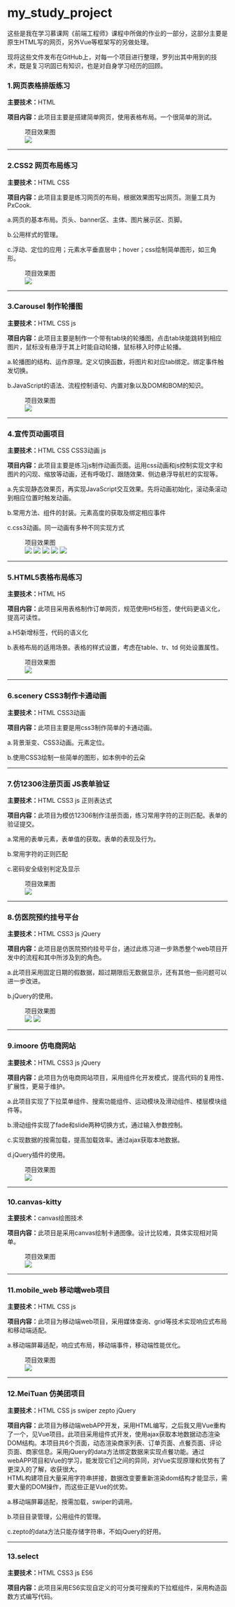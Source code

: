 # my_study_project
<p>这些是我在学习慕课网《前端工程师》课程中所做的作业的一部分，这部分主要是原生HTML写的网页，另外Vue等框架写的另做处理。</p>
<p>现将这些文件发布在GitHub上，对每一个项目进行整理，罗列出其中用到的技术，既是复习巩固已有知识，也是对自身学习经历的回顾。</p>

<h3>1.网页表格排版练习</h3>
<p><strong>主要技术：</strong>HTML</p></p></p></p>
<p><strong>项目内容：</strong>此项目主要是搭建简单网页，使用表格布局。一个很简单的测试。</p></p></p>
<figure>
  <figcaption>项目效果图</figcaption>
  <img src="https://img.mukewang.com/climg/5ee9e8f809b4973b21301174.jpg" />
</figure>

<hr />

<h3>2.CSS2 网页布局练习</h3>
<p><strong>主要技术：</strong>HTML CSS</p></p></p></p>
<p><strong>项目内容：</strong>此项目主要是练习网页的布局，根据效果图写出网页。测量工具为PxCook.</p></p></p>
  <p>a.网页的基本布局。页头、banner区、主体、图片展示区、页脚。</p>
  <p>b.公用样式的管理。</p>
  <p>c.浮动、定位的应用；元素水平垂直居中；hover；css绘制简单图形，如三角形。</p>

<figure>
  <figcaption>项目效果图</figcaption>
  <img src="https://img.mukewang.com/climg/5c7f319d0001384b12261600.jpg" />
</figure>

<hr />

<h3>3.Carousel 制作轮播图</h3>
<p><strong>主要技术：</strong>HTML CSS js</p></p></p></p>
<p><strong>项目内容：</strong>此项目主要是制作一个带有tab块的轮播图，点击tab块能跳转到相应图片，鼠标没有悬浮于其上时能自动轮播，鼠标移入时停止轮播。</p></p></p>
  <p>a.轮播图的结构、运作原理。定义切换函数，将图片和对应tab绑定。绑定事件触发切换。</p>
  <p>b.JavaScript的语法、流程控制语句、内置对象以及DOM和BOM的知识。</p>
<figure>
  <figcaption>项目效果图</figcaption>
  <img src="https://climg.mukewang.com/5833c50300010f1700010001.jpg" />
</figure>

<hr />

<h3>4.宣传页动画项目</h3>
<p><strong>主要技术：</strong>HTML CSS CSS3动画 js</p></p></p></p>
<p><strong>项目内容：</strong>此项目主要是练习js制作动画页面。运用css动画和js控制实现文字和图片的闪现、缩放等动画，还有呼吸灯、跟随效果、侧边悬浮导航栏的实现等。</p></p></p>
   <p>a.先实现静态效果页，再实现JavaScript交互效果。先将动画初始化，滚动条滚动到相应位置时触发动画。</p>
   <p>b.常用方法、组件的封装。元素高度的获取及绑定相应事件</p>
   <p>c.css3动画。同一动画有多种不同实现方式</p>
<figure>
  <figcaption>项目效果图</figcaption>
  <img src="https://climg.mukewang.com/58341d710001490906410217.jpg" />
  <img src="https://climg.mukewang.com/58341d7a000169d506430215.jpg" />
  <img src="https://climg.mukewang.com/58341d84000104e506430218.jpg" />
  <img src="https://climg.mukewang.com/58341d8d0001027906430197.jpg" />
  <img src="https://climg.mukewang.com/58341d96000103d706430371.jpg" />
</figure>

<hr />

<h3>5.HTML5表格布局练习</h3>
<p><strong>主要技术：</strong>HTML H5</p></p></p></p>
<p><strong>项目内容：</strong>此项目采用表格制作订单网页，规范使用H5标签，使代码更语义化，提高可读性。</p></p></p>
   <p>a.H5新增标签，代码的语义化</p>
   <p>b.表格布局的适用场景。表格的样式设置，考虑在table、tr、td 何处设置属性。</p>
<figure>
  <figcaption>项目效果图</figcaption>
  <img src="https://img.mukewang.com/climg/5c7f2ea00001148722410974.jpg" />
</figure>

<hr />

<h3>6.scenery CSS3制作卡通动画</h3>
<p><strong>主要技术：</strong>HTML CSS3动画</p></p></p></p>
<p><strong>项目内容：</strong>此项目主要是用css3制作简单的卡通动画。</p></p></p>
   <p>a.背景渐变、CSS3动画。元素定位。</p>
   <p>b.使用CSS3绘制一些简单的图形，如本例中的云朵</p>

<hr />

<h3>7.仿12306注册页面 JS表单验证</h3>
<p><strong>主要技术：</strong>HTML CSS3 js 正则表达式</p></p></p></p>
<p><strong>项目内容：</strong>此项目为模仿12306制作注册页面，练习常用字符的正则匹配。表单的验证提交。</p></p></p>
   <p>a.常用的表单元素，表单值的获取。表单的表现及行为。</p>
   <p>b.常用字符的正则匹配</p>
   <p>c.密码安全级别判定及显示</p>
<figure>
  <figcaption>项目效果图</figcaption>
  <img src="https://climg.mukewang.com/597050b60001ba5619150990.jpg" />
</figure>

<hr />

<h3>8.仿医院预约挂号平台</h3>
<p><strong>主要技术：</strong>HTML CSS3 js jQuery</p></p></p></p>
<p><strong>项目内容：</strong>此项目是仿医院预约挂号平台，通过此练习进一步熟悉整个web项目开发中的流程和其中所涉及到的角色。</p></p></p>
   <p>a.此项目采用固定日期的假数据，超过期限后无数据显示，还有其他一些问题可以进一步改进。</p>
   <p>b.jQuery的使用。</p>
<figure>
  <figcaption>项目效果图</figcaption>
  <img src="https://img.mukewang.com/climg/5a6a9d2400017e8723001099.jpg" />
  <img src="https://img.mukewang.com/climg/5a6a9d2b0001c05f23001099.jpg" />
</figure>

<hr />

<h3>9.imoore 仿电商网站</h3>
<p><strong>主要技术：</strong>HTML CSS3 js jQuery</p></p></p></p>
<p><strong>项目内容：</strong>此项目为仿电商网站项目，采用组件化开发模式，提高代码的复用性、扩展性，更易于维护。</p></p></p>
   <p>a.此项目实现了下拉菜单组件、搜索功能组件、运动模块及滑动组件、楼层模块组件等。</p>
   <p>b.滑动组件实现了fade和slide两种切换方式，通过输入参数控制。</p>
   <p>c.实现数据的按需加载，提高加载效率。通过ajax获取本地数据。</p>
   <p>d.jQuery插件的使用。</p>
<figure>
  <figcaption>项目效果图</figcaption>
  <img src="https://img.mukewang.com/climg/5c7f8ea10001e85919202220.jpg" />
</figure>

<hr />

<h3>10.canvas-kitty</h3>
<p><strong>主要技术：</strong>canvas绘图技术</p></p></p></p>
<p><strong>项目内容：</strong>此项目是采用canvas绘制卡通图像。设计比较难，具体实现相对简单。</p></p></p>
<figure>
  <figcaption>项目效果图</figcaption>
  <img src="https://img.mukewang.com/climg/5c7f64b10001338008090776.jpg" />
</figure>

<hr />

<h3>11.mobile_web 移动端web项目</h3>
<p><strong>主要技术：</strong>HTML CSS js</p></p></p></p>
<p><strong>项目内容：</strong>此项目为移动端web项目，采用媒体查询、grid等技术实现响应式布局和移动端适配。</p></p></p>
   <p>a.移动端屏幕适配，响应式布局，移动端事件，移动端性能优化。</p>
<figure>
  <figcaption>项目效果图</figcaption>
  <img src="https://climg.mukewang.com/591a95380001e72f12802113.jpg" />
</figure>

<hr />

<h3>12.MeiTuan 仿美团项目</h3>
<p><strong>主要技术：</strong>HTML CSS js swiper zepto jQuery</p></p></p></p>
<p><strong>项目内容：</strong>此项目为移动端webAPP开发，采用HTML编写，之后我又用Vue重构了一个，见Vue项目。此项目采用组件式开发，使用ajax获取本地数据动态渲染DOM结构。本项目共6个页面，动态渲染商家列表、订单页面、点餐页面、评论页面、商家信息。采用jQuery的data方法绑定数据来实现点餐功能。通过webAPP项目和Vue的学习，能发现它们之间的异同，对Vue实现原理和优势有了更深入的了解，收获很大。<br />HTML构建项目大量采用字符串拼接，数据改变要重新渲染dom结构才能显示，需要大量的DOM操作，而这些正是Vue的优势。</p></p></p>
   <p>a.移动端屏幕适配，按需加载，swiper的调用。</p>
   <p>b.项目目录管理，公用组件的管理。</p>
   <p>c.zepto的data方法只能存储字符串，不如jQuery的好用。</p>

<hr />

<h3>13.select</h3>
<p><strong>主要技术：</strong>HTML CSS3 js ES6</p></p></p></p>
<p><strong>项目内容：</strong>此项目采用ES6实现自定义的可分类可搜索的下拉框组件，采用构造函数方式编写代码。</p></p></p>

